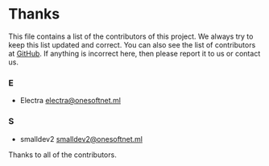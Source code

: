 # Thanks

This file contains a list of the contributors of this project. We always try to keep this list updated and correct. 
You can also see the list of contributors at [GitHub](https://github.com/onesoft-sudo/invention-framework/graphs/contributors).
If anything is incorrect here, then please report it to us or contact us.

### E
- Electra <electra@onesoftnet.ml>

### S
- smalldev2 <smalldev2@onesoftnet.ml>

Thanks to all of the contributors.
